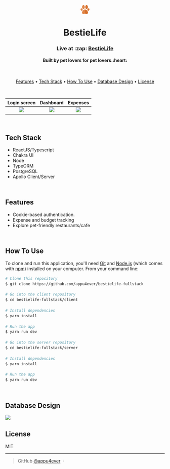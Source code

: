 
<p align="center"><img width=5.5% src="app/assets/images/paw-logo.svg"></p>
<h1 align="center">BestieLife</h1>
<h3 align="center">Live at :zap: <a href="bestielife.com.au">BestieLife</a></h4>
<h4 align="center">Built by pet lovers for pet lovers.:heart:</h4>
<br />

<p align="center">
  <a href="#features">Features</a> •
  <a href="#tech-stack">Tech Stack</a> •
  <a href="#how-to-use">How To Use</a> •
  <a href="#database-design">Database Design</a> •
  <a href="#license">License</a>
</p>
<br />

Login screen               |  Dashboard                |  Expenses
:-------------------------:|:-------------------------:|:-------------------------:
![](client/public/images/Login.png)  |  ![](client/public/images/readme-dashboard.png)  | ![](client/public/images/readme-expenses.png) 

<br />

## Tech Stack

* ReactJS/Typescript
* Chakra UI
* Node
* TypeORM
* PostgreSQL
* Apollo Client/Server

<br />

## Features

* Cookie-based authentication.
* Expense and budget tracking
* Explore pet-friendly restaurants/cafe  

<br />

## How To Use

To clone and run this application, you'll need [Git](https://git-scm.com) and [Node.js](https://nodejs.org/en/download/) (which comes with [npm](http://npmjs.com)) installed on your computer. From your command line:

```bash
# Clone this repository
$ git clone https://github.com/appu4ever/bestielife-fullstack

# Go into the client repository
$ cd bestielife-fullstack/client

# Install dependencies
$ yarn install

# Run the app
$ yarn run dev

# Go into the server repository
$ cd bestielife-fullstack/server

# Install dependencies
$ yarn install

# Run the app
$ yarn run dev

```

<br />

## Database Design

<img src="client/public/images/db-design.png" height="300" />

<br />

## License

MIT

---
> GitHub [@appu4ever](https://github.com/appu4ever) &nbsp;&middot;&nbsp;
